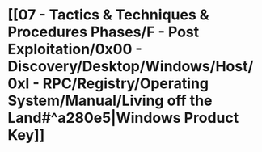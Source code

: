 # [[07 - Tactics & Techniques & Procedures Phases/F - Post Exploitation/0x00 - Discovery/Desktop/Windows/Host/0xI - RPC/Registry/Operating System/Manual/Living off the Land#^a280e5|Windows Product Key]]

```

```